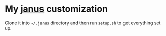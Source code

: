 My [janus](https://github.com/carlhuda/janus) customization
===================

Clone it into `~/.janus` directory and then run `setup.sh` to get everything set up.
